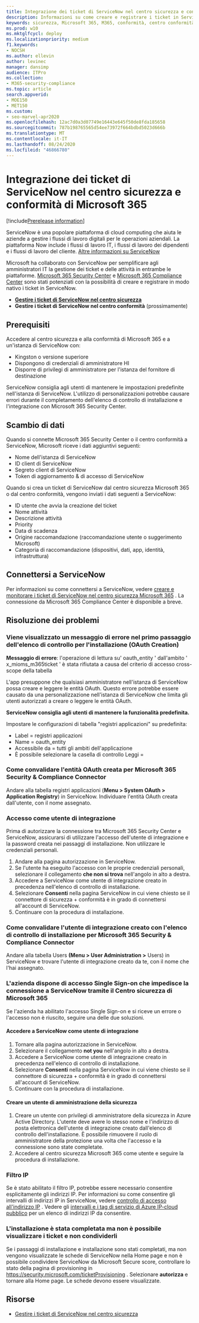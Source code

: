 ```yaml
---
title: Integrazione dei ticket di ServiceNow nel centro sicurezza e conformità di Microsoft 365
description: Informazioni su come creare e registrare i ticket in ServiceNow dal centro sicurezza e conformità di Microsoft 365.
keywords: sicurezza, Microsoft 365, M365, conformità, centro conformità, Centro sicurezza, ServiceNow, ticket, attività, neve, connessione
ms.prod: w10
ms.mktglfcycl: deploy
ms.localizationpriority: medium
f1.keywords:
- NOCSH
ms.author: ellevin
author: levinec
manager: dansimp
audience: ITPro
ms.collection:
- M365-security-compliance
ms.topic: article
search.appverid:
- MOE150
- MET150
ms.custom:
- seo-marvel-apr2020
ms.openlocfilehash: 12ac7d0a3d07749e16443e645f50de8fda185658
ms.sourcegitcommit: 787b198765565d54ee73972f664bdbd5023d666b
ms.translationtype: MT
ms.contentlocale: it-IT
ms.lasthandoff: 08/24/2020
ms.locfileid: "46866780"
---
```

# <a name="integrate-servicenow-tickets-into-the-microsoft-365-security-center-and-compliance-center"></a>Integrazione dei ticket di ServiceNow nel centro sicurezza e conformità di Microsoft 365

[!include[Prerelease information](../includes/prerelease.md)]

ServiceNow è una popolare piattaforma di cloud computing che aiuta le aziende a gestire i flussi di lavoro digitali per le operazioni aziendali. La piattaforma Now include i flussi di lavoro IT, i flussi di lavoro dei dipendenti e i flussi di lavoro del cliente. [Altre informazioni su ServiceNow](https://www.servicenow.com/)

Microsoft ha collaborato con ServiceNow per semplificare agli amministratori IT la gestione dei ticket e delle attività in entrambe le piattaforme. [Microsoft 365 Security Center](overview-security-center.md) e [Microsoft 365 Compliance Center](https://docs.microsoft.commicrosoft-365/compliance/microsoft-365-compliance-center) sono stati potenziati con la possibilità di creare e registrare in modo nativo i ticket in ServiceNow.

- [**Gestire i ticket di ServiceNow nel centro sicurezza**](tickets-security-center.md)
- **Gestire i ticket di ServiceNow nel centro conformità** (prossimamente)

## <a name="prerequisites"></a>Prerequisiti

Accedere al centro sicurezza e alla conformità di Microsoft 365 e a un'istanza di ServiceNow con:  

* Kingston o versione superiore
* Dispongono di credenziali di amministratore HI
* Disporre di privilegi di amministratore per l'istanza del fornitore di destinazione

ServiceNow consiglia agli utenti di mantenere le impostazioni predefinite nell'istanza di ServiceNow. L'utilizzo di personalizzazioni potrebbe causare errori durante il completamento dell'elenco di controllo di installazione e l'integrazione con Microsoft 365 Security Center.

## <a name="data-exchange"></a>Scambio di dati

Quando si connette Microsoft 365 Security Center o il centro conformità a ServiceNow, Microsoft riceve i dati aggiuntivi seguenti:

* Nome dell'istanza di ServiceNow
* ID client di ServiceNow
* Segreto client di ServiceNow
* Token di aggiornamento & di accesso di ServiceNow

Quando si crea un ticket di ServiceNow dal centro sicurezza Microsoft 365 o dal centro conformità, vengono inviati i dati seguenti a ServiceNow:

* ID utente che avvia la creazione del ticket
* Nome attività
* Descrizione attività
* Priority
* Data di scadenza
* Origine raccomandazione (raccomandazione utente o suggerimento Microsoft)
* Categoria di raccomandazione (dispositivi, dati, app, identità, infrastruttura)

## <a name="connect-to-servicenow"></a>Connettersi a ServiceNow

Per informazioni su come connettersi a ServiceNow, vedere [creare e monitorare i ticket di ServiceNow nel centro sicurezza Microsoft 365](tickets-security-center.md) . La connessione da Microsoft 365 Compliance Center è disponibile a breve.

## <a name="troubleshooting"></a>Risoluzione dei problemi

### <a name="you-receive-an-error-in-the-first-step-of-the-installation-checklist-oauth-creation"></a>Viene visualizzato un messaggio di errore nel primo passaggio dell'elenco di controllo per l'installazione (OAuth Creation)

**Messaggio di errore**: l'operazione di lettura su' oauth_entity ' dall'ambito ' x_mioms_m365ticket ' è stata rifiutata a causa del criterio di accesso cross-scope della tabella

L'app presuppone che qualsiasi amministratore nell'istanza di ServiceNow possa creare e leggere le entità OAuth. Questo errore potrebbe essere causato da una personalizzazione nell'istanza di ServiceNow che limita gli utenti autorizzati a creare o leggere le entità OAuth.

**ServiceNow consiglia agli utenti di mantenere la funzionalità predefinita.**

Impostare le configurazioni di tabella "registri applicazioni" su predefinita:

* Label = registri applicazioni
* Name = oauth_entity
* Accessibile da = tutti gli ambiti dell'applicazione
* È possibile selezionare la casella di controllo Leggi =

### <a name="how-to-validate-the-oauth-entity-created-for-microsoft-365-security--compliance-connector"></a>Come convalidare l'entità OAuth creata per Microsoft 365 Security & Compliance Connector

Andare alla tabella registri applicazioni (**Menu > System OAuth > Application Registry**) in ServiceNow. Individuare l'entità OAuth creata dall'utente, con il nome assegnato.

### <a name="signing-in-as-the-integration-user"></a>Accesso come utente di integrazione

Prima di autorizzare la connessione tra Microsoft 365 Security Center e ServiceNow, assicurarsi di utilizzare l'accesso dell'utente di integrazione e la password creata nei passaggi di installazione. Non utilizzare le credenziali personali.

1. Andare alla pagina autorizzazione in ServiceNow.
2. Se l'utente ha eseguito l'accesso con le proprie credenziali personali, selezionare il collegamento **che non si trova** nell'angolo in alto a destra.
3. Accedere a ServiceNow come utente di integrazione creato in precedenza nell'elenco di controllo di installazione.  
4. Selezionare **Consenti** nella pagina ServiceNow in cui viene chiesto se il connettore di sicurezza + conformità è in grado di connettersi all'account di ServiceNow.
5. Continuare con la procedura di installazione.

### <a name="how-to-validate-the-integration-user-created-with-the-installation-checklist-for-microsoft-365-security--compliance-connector"></a>Come convalidare l'utente di integrazione creato con l'elenco di controllo di installazione per Microsoft 365 Security & Compliance Connector

Andare alla tabella Users **(Menu > User Administration >** Users) in ServiceNow e trovare l'utente di integrazione creato da te, con il nome che l'hai assegnato.

### <a name="your-company-has-single-sign-on-enabled-which-prevents-you-from-connecting-to-servicenow-through-the-microsoft-365-security-center"></a>L'azienda dispone di accesso Single Sign-on che impedisce la connessione a ServiceNow tramite il Centro sicurezza di Microsoft 365

Se l'azienda ha abilitato l'accesso Single Sign-on e si riceve un errore o l'accesso non è riuscito, seguire una delle due soluzioni.

#### <a name="sign-in-to-servicenow-as-the-integration-user"></a>Accedere a ServiceNow come utente di integrazione

1. Tornare alla pagina autorizzazione in ServiceNow.
2. Selezionare il collegamento **not you** nell'angolo in alto a destra.
3. Accedere a ServiceNow come utente di integrazione creato in precedenza nell'elenco di controllo di installazione.  
4. Selezionare **Consenti** nella pagina ServiceNow in cui viene chiesto se il connettore di sicurezza + conformità è in grado di connettersi all'account di ServiceNow.
5. Continuare con la procedura di installazione.

#### <a name="create-a-security-admin-user"></a>Creare un utente di amministrazione della sicurezza

1. Creare un utente con privilegi di amministratore della sicurezza in Azure Active Directory. L'utente deve avere lo stesso nome e l'indirizzo di posta elettronica dell'utente di integrazione creato dall'elenco di controllo dell'installazione. È possibile rimuovere il ruolo di amministratore della protezione una volta che l'accesso e la connessione sono state completate.
2. Accedere al centro sicurezza Microsoft 365 come utente e seguire la procedura di installazione.

### <a name="ip-filtering"></a>Filtro IP

Se è stato abilitato il filtro IP, potrebbe essere necessario consentire esplicitamente gli indirizzi IP. Per informazioni su come consentire gli intervalli di indirizzi IP in ServiceNow, vedere [controllo di accesso all'indirizzo IP](https://docs.servicenow.com/bundle/orlando-platform-administration/page/administer/login/task/t_AccessControl.html) . Vedere gli [intervalli e i tag di servizio di Azure IP-cloud pubblico](https://www.microsoft.com/en-us/download/details.aspx?id=56519) per un elenco di indirizzi IP da consentire.

### <a name="installation-is-complete-but-dont-see-tickets-and-cant-share"></a>L'installazione è stata completata ma non è possibile visualizzare i ticket e non condividerli

Se i passaggi di installazione e installazione sono stati completati, ma non vengono visualizzate le schede di ServiceNow nella Home page e non è possibile condividere ServiceNow da Microsoft Secure score, controllare lo stato della pagina di provisioning in https://security.microsoft.com/ticketProvisioning . Selezionare **autorizza** e tornare alla Home page. Le schede devono essere visualizzate.

## <a name="resources"></a>Risorse

- [Gestire i ticket di ServiceNow nel centro sicurezza](tickets-security-center.md)